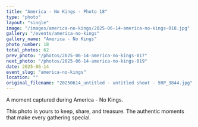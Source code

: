 ```yaml
---
title: "America - No Kings - Photo 18"
type: "photo"
layout: "single"
image: "/images/america-no-kings/2025-06-14-america-no-kings-018.jpg"
gallery: "/events/america-no-kings"
gallery_name: "America - No Kings"
photo_number: 18
total_photos: 62
prev_photo: "/photos/2025-06-14-america-no-kings-017"
next_photo: "/photos/2025-06-14-america-no-kings-019"
date: 2025-06-14
event_slug: "america-no-kings"
location: ""
original_filename: "20250614_untitled - untitled shoot - 5RP_3844.jpg"
---
```


A moment captured during America - No Kings.

This photo is yours to keep, share, and treasure. The authentic moments that make every gathering special.